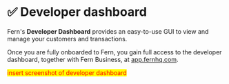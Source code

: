 # ✅ Developer dashboard

Fern's **Developer Dashboard** provides an easy-to-use GUI to view and manage your customers and transactions.&#x20;

Once you are fully onboarded to Fern, you gain full access to the developer dashboard, together with Fern Business, at [app.fernhq.com](https://app.fernhq.com/).&#x20;

<mark style="color:red;">insert screenshot of developer dashboard</mark>

